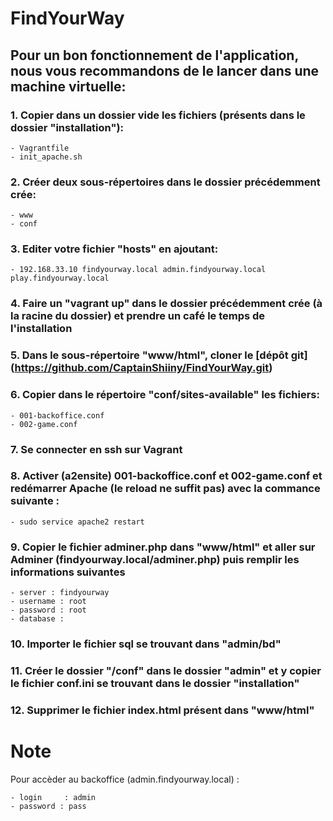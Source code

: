 # FindYourWay


## Pour un bon fonctionnement de l'application, nous vous recommandons de le lancer dans une machine virtuelle:

### 1. Copier dans un dossier vide les fichiers (présents dans le dossier "installation"):
    - Vagrantfile
    - init_apache.sh

### 2. Créer deux sous-répertoires dans le dossier précédemment crée:
    - www
    - conf

### 3. Editer votre fichier "hosts" en ajoutant:
    - 192.168.33.10 findyourway.local admin.findyourway.local play.findyourway.local

### 4. Faire un "vagrant up" dans le dossier précédemment crée (à la racine du dossier) et prendre un café le temps de l'installation

### 5. Dans le sous-répertoire "www/html", cloner le [dépôt git] (https://github.com/CaptainShiiny/FindYourWay.git)

### 6. Copier dans le répertoire "conf/sites-available" les fichiers:
    - 001-backoffice.conf
    - 002-game.conf

### 7. Se connecter en ssh sur Vagrant

### 8. Activer (a2ensite) 001-backoffice.conf et 002-game.conf et redémarrer Apache (le reload ne suffit pas) avec la commance suivante :
    - sudo service apache2 restart

### 9. Copier le fichier adminer.php dans "www/html" et aller sur Adminer (findyourway.local/adminer.php) puis remplir les informations suivantes
    - server : findyourway
    - username : root
    - password : root
    - database :

### 10. Importer le fichier sql se trouvant dans "admin/bd"

### 11. Créer le dossier "/conf" dans le dossier "admin" et y copier le fichier conf.ini se trouvant dans le dossier "installation"

### 12. Supprimer le fichier index.html présent dans "www/html"



Note
==================================

Pour accèder au backoffice (admin.findyourway.local) :

    - login     : admin
    - password : pass

